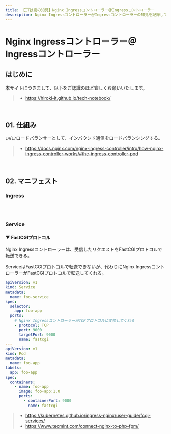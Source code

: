 ```yaml
---
title: 【IT技術の知見】Nginx Ingressコントローラー＠Ingressコントローラー
description: Nginx Ingressコントローラー＠Ingressコントローラーの知見を記録しています。
---
```


# Nginx Ingressコントローラー＠Ingressコントローラー

## はじめに

本サイトにつきまして、以下をご認識のほど宜しくお願いいたします。

> - https://hiroki-it.github.io/tech-notebook/

<br>

## 01. 仕組み

`L4`/`L7`ロードバランサーとして、インバウンド通信をロードバランシングする。

> - https://docs.nginx.com/nginx-ingress-controller/intro/how-nginx-ingress-controller-works/#the-ingress-controller-pod

<br>

## 02. マニフェスト

### Ingress

```yaml

```

<br>

### Service

#### ▼ FastCGIプロトコル

Nginx Ingressコントローラーは、受信したリクエストをFastCGIプロトコルで転送できる。

ServiceはFastCGIプロトコルで転送できないが、代わりにNginx IngressコントローラーがFastCGIプロトコルで転送してくれる。

```yaml
apiVersion: v1
kind: Service
metadata:
  name: foo-service
spec:
  selector:
    app: foo-app
  ports:
    # Nginx IngressコントローラーがTCPプロトコルに変換してくれる
    - protocol: TCP
      port: 9000
      targetPort: 9000
      name: fastcgi
---
apiVersion: v1
kind: Pod
metadata:
  name: foo-app
labels:
  app: foo-app
spec:
  containers:
    - name: foo-app
      image: foo-app:1.0
      ports:
        - containerPort: 9000
          name: fastcgi
```

> - https://kubernetes.github.io/ingress-nginx/user-guide/fcgi-services/
> - https://www.tecmint.com/connect-nginx-to-php-fpm/

<br>
